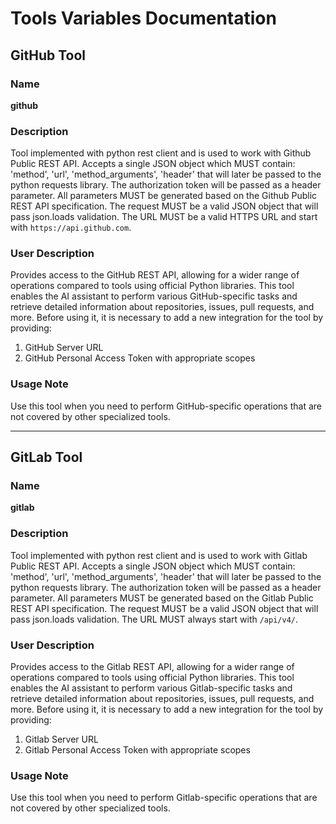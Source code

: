 # Tools Variables Documentation

## GitHub Tool

### Name
**github**

### Description
Tool implemented with python rest client and is used to work with Github Public REST API. Accepts a single JSON object which MUST contain: 'method', 'url', 'method_arguments', 'header' that will later be passed to the python requests library. The authorization token will be passed as a header parameter. All parameters MUST be generated based on the Github Public REST API specification. The request MUST be a valid JSON object that will pass json.loads validation. The URL MUST be a valid HTTPS URL and start with `https://api.github.com`.

### User Description
Provides access to the GitHub REST API, allowing for a wider range of operations compared to tools using official Python libraries. This tool enables the AI assistant to perform various GitHub-specific tasks and retrieve detailed information about repositories, issues, pull requests, and more. Before using it, it is necessary to add a new integration for the tool by providing:
1. GitHub Server URL
2. GitHub Personal Access Token with appropriate scopes

### Usage Note
Use this tool when you need to perform GitHub-specific operations that are not covered by other specialized tools.

---

## GitLab Tool

### Name
**gitlab**

### Description
Tool implemented with python rest client and is used to work with Gitlab Public REST API. Accepts a single JSON object which MUST contain: 'method', 'url', 'method_arguments', 'header' that will later be passed to the python requests library. The authorization token will be passed as a header parameter. All parameters MUST be generated based on the Gitlab Public REST API specification. The request MUST be a valid JSON object that will pass json.loads validation. The URL MUST always start with `/api/v4/`.

### User Description
Provides access to the Gitlab REST API, allowing for a wider range of operations compared to tools using official Python libraries. This tool enables the AI assistant to perform various Gitlab-specific tasks and retrieve detailed information about repositories, issues, pull requests, and more. Before using it, it is necessary to add a new integration for the tool by providing:
1. Gitlab Server URL
2. Gitlab Personal Access Token with appropriate scopes

### Usage Note
Use this tool when you need to perform Gitlab-specific operations that are not covered by other specialized tools.